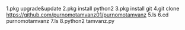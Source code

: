 1.pkg upgrade&update
2.pkg install python2
3.pkg install git
4.git clone https://github.com/purnomotamvanz01/purnomotamvanz
5.ls
6.cd purnomotamvanz
7.ls
8.python2 tamvanz.py
